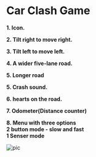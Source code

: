 # Car Clash Game

**1. Icon.**

**2. Tilt right to move right.**

**3. Tilt left to move left.**

**4. A wider five-lane road.**

**5. Longer road**

**5. Crash sound.**

**6. hearts on the road.**

**7. Odometer(Distance counter)**

**8. Menu with three options**\
   **2 button mode - slow and fast**\
   **1 Senser  mode**
   
![pic](https://github.com/user-attachments/assets/175ec1c0-5f89-419a-9ec7-061fa7ad348a)
